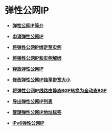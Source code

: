 # 弹性公网IP<a name="eip_0001"></a>

-   **[弹性公网IP简介](弹性公网IP简介.md)**  

-   **[申请弹性公网IP](申请弹性公网IP.md)**  

-   **[将弹性公网IP绑定至实例](将弹性公网IP绑定至实例.md)**  

-   **[将弹性公网IP和实例解绑](将弹性公网IP和实例解绑.md)**  

-   **[释放弹性公网IP](释放弹性公网IP.md)**  

-   **[修改弹性公网IP独享带宽大小](修改弹性公网IP独享带宽大小.md)**  

-   **[将弹性公网IP线路由静态BGP转换为全动态BGP](将弹性公网IP线路由静态BGP转换为全动态BGP.md)**  

-   **[导出弹性公网IP列表](导出弹性公网IP列表.md)**  

-   **[管理弹性公网IP地址标签](管理弹性公网IP地址标签.md)**  

-   **[IPv6弹性公网IP](IPv6弹性公网IP.md)**  


